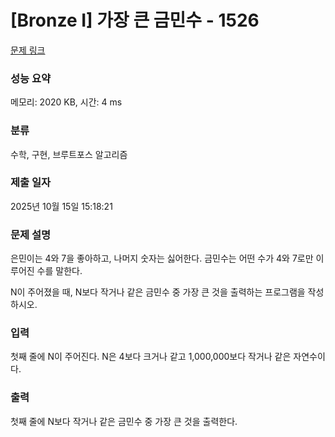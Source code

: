 # [Bronze I] 가장 큰 금민수 - 1526 

[문제 링크](https://www.acmicpc.net/problem/1526) 

### 성능 요약

메모리: 2020 KB, 시간: 4 ms

### 분류

수학, 구현, 브루트포스 알고리즘

### 제출 일자

2025년 10월 15일 15:18:21

### 문제 설명

<p>은민이는 4와 7을 좋아하고, 나머지 숫자는 싫어한다. 금민수는 어떤 수가 4와 7로만 이루어진 수를 말한다.</p>

<p>N이 주어졌을 때, N보다 작거나 같은 금민수 중 가장 큰 것을 출력하는 프로그램을 작성하시오.</p>

### 입력 

 <p>첫째 줄에 N이 주어진다. N은 4보다 크거나 같고 1,000,000보다 작거나 같은 자연수이다.</p>

### 출력 

 <p>첫째 줄에 N보다 작거나 같은 금민수 중 가장 큰 것을 출력한다.</p>

